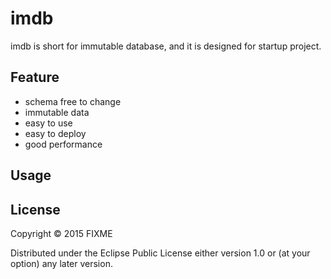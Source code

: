 # imdb

imdb is short for immutable database, and it is designed for startup project.

## Feature

- schema free to change
- immutable data
- easy to use
- easy to deploy
- good performance



## Usage




## License

Copyright © 2015 FIXME

Distributed under the Eclipse Public License either version 1.0 or (at
your option) any later version.
